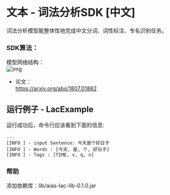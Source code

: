 # 文本 - 词法分析SDK [中文]
词法分析模型能整体性地完成中文分词、词性标注、专名识别任务。

### SDK算法：
模型网络结构：   
![img](https://djl-model.oss-cn-hongkong.aliyuncs.com/AIAS/nlp_sdks/lac_network.png)

- 论文：     
https://arxiv.org/abs/1807.01882

## 运行例子 - LacExample
运行成功后，命令行应该看到下面的信息:
```text
...
[INFO ] - input Sentence: 今天是个好日子
[INFO ] - Words : [今天, 是, 个, 好日子]
[INFO ] - Tags : [TIME, v, q, n]
```

### 帮助 
添加依赖库：lib/aias-lac-lib-0.1.0.jar

